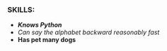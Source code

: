 ### SKILLS:
- **_Knows Python_**
- *Can say the alphabet backward reasonably fast*
- **Has pet many dogs**
